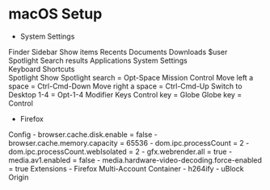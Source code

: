 # macOS Setup

* System Settings

Finder
    Sidebar
        Show items
            Recents
            Documents
            Downloads
            $user           
Spotlight
    Search results
        Applications
        System Settings             
Keyboard Shortcuts     
    Spotlight
        Show Spotlight search = Opt-Space
    Mission Control
        Move left a space = Ctrl-Cmd-Down
        Move right a space = Ctrl-Cmd-Up
        Switch to Desktop 1-4 = Opt-1-4
    Modifier Keys
        Control key = Globe
        Globe key = Control

* Firefox

Config
    - browser.cache.disk.enable = false
    - browser.cache.memory.capacity = 65536
    - dom.ipc.processCount = 2
    - dom.ipc.processCount.webIsolated = 2
    - gfx.webrender.all = true
    - media.av1.enabled = false
    - media.hardware-video-decoding.force-enabled = true
Extensions
    - Firefox Multi-Account Container
    - h264ify
    - uBlock Origin
